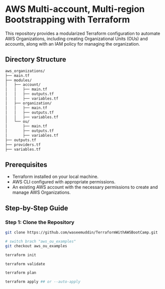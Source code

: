# AWS Multi-account, Multi-region Bootstrapping with Terraform

This repository provides a modularized Terraform configuration to automate AWS Organizations, including creating Organizational Units (OUs) and accounts, along with an IAM policy for managing the organization.

## Directory Structure

```bash
aws_organizations/
├── main.tf
├── modules/
│   ├── account/
│   │   ├── main.tf
│   │   ├── outputs.tf
│   │   ├── variables.tf
│   ├── organization/
│   │   ├── main.tf
│   │   ├── outputs.tf
│   │   ├── variables.tf
│   └── ou/
│       ├── main.tf
│       ├── outputs.tf
│       ├── variables.tf
├── outputs.tf
├── providers.tf
├── variables.tf

```

## Prerequisites

- Terraform installed on your local machine.
- AWS CLI configured with appropriate permissions.
- An existing AWS account with the necessary permissions to create and manage AWS Organizations.

## Step-by-Step Guide

### Step 1: Clone the Repository

```sh
git clone https://github.com/waseemuddin/TerraformWithAWSBootCamp.git

# switch brach "aws_ou_examples"
git checkout aws_ou_examples

terraform init

terraform validate

terraform plan

terraform apply ## or --auto-apply


